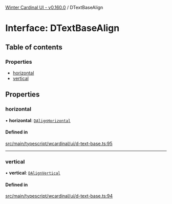 [Winter Cardinal UI - v0.160.0](../index.md) / DTextBaseAlign

# Interface: DTextBaseAlign

## Table of contents

### Properties

- [horizontal](DTextBaseAlign.md#horizontal)
- [vertical](DTextBaseAlign.md#vertical)

## Properties

### horizontal

• **horizontal**: [`DAlignHorizontal`](../index.md#dalignhorizontal)

#### Defined in

[src/main/typescript/wcardinal/ui/d-text-base.ts:95](https://github.com/winter-cardinal/winter-cardinal-ui/blob/v0.160.0/src/main/typescript/wcardinal/ui/d-text-base.ts#L95)

___

### vertical

• **vertical**: [`DAlignVertical`](../index.md#dalignvertical)

#### Defined in

[src/main/typescript/wcardinal/ui/d-text-base.ts:94](https://github.com/winter-cardinal/winter-cardinal-ui/blob/v0.160.0/src/main/typescript/wcardinal/ui/d-text-base.ts#L94)
